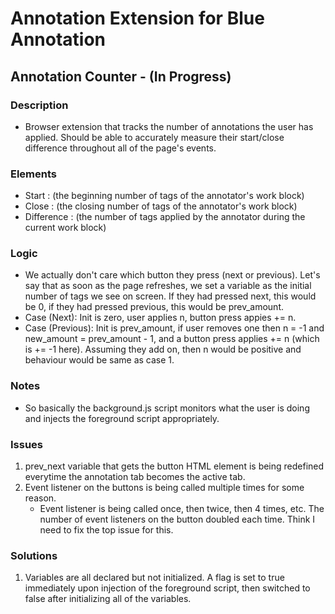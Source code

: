 # Annotation Extension for Blue Annotation
## Annotation Counter - (In Progress)

### Description
- Browser extension that tracks the number of annotations the user has applied. Should be able to accurately measure their start/close difference throughout all of the page's events.

### Elements
- Start : (the beginning number of tags of the annotator's work block)
- Close : (the closing number of tags of the annotator's work block) 
- Difference : (the number of tags applied by the annotator during the current work block)

### Logic
- We actually don't care which button they press (next or previous). Let's say that as soon as the page refreshes, we set a variable as the initial number of tags we see on screen. If they had pressed next, this would be 0, if they had pressed previous, this would be prev_amount. 
- Case (Next): Init is zero, user applies n, button press appies += n.
- Case (Previous): Init is prev_amount, if user removes one then n = -1 and new_amount = prev_amount - 1, and a button press applies += n (which is += -1 here). Assuming they add on, then n would be positive and behaviour would be same as case 1.

### Notes
- So basically the background.js script monitors what the user is doing and injects the foreground script appropriately.

### Issues 
1. prev_next variable that gets the button HTML element is being redefined everytime the annotation tab becomes the active tab.
2. Event listener on the buttons is being called multiple times for some reason.
    - Event listener is being called once, then twice, then 4 times, etc. The number of event listeners on the button doubled each time. Think I need to fix the top issue for this.

### Solutions
1. Variables are all declared but not initialized. A flag is set to true immediately upon injection of the foreground script, then switched to false after initializing all of the variables.
